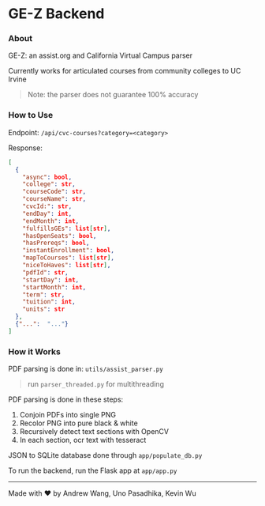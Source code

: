 # GE-Z Backend

### About 

GE-Z: an assist.org and California Virtual Campus parser

Currently works for articulated courses from community colleges to UC Irvine
>Note: the parser does not guarantee 100% accuracy


### How to Use

Endpoint: `/api/cvc-courses?category=<category>`

Response: 
```json
[
  {
    "async": bool,
    "college": str,
    "courseCode": str,
    "courseName": str,
    "cvcId:": str,
    "endDay": int,
    "endMonth": int,
    "fulfillsGEs": list[str],
    "hasOpenSeats": bool,
    "hasPrereqs": bool,
    "instantEnrollment": bool,
    "mapToCourses": list[str],
    "niceToHaves": list[str],
    "pdfId": str,
    "startDay": int,
    "startMonth": int,
    "term": str,
    "tuition": int,
    "units": str
  },
  {"...":  "..."}
]

```


### How it Works

PDF parsing is done in: `utils/assist_parser.py`
> run `parser_threaded.py` for multithreading

PDF parsing is done in these steps:
1. Conjoin PDFs into single PNG
2. Recolor PNG into pure black & white
3. Recursively detect text sections with OpenCV
4. In each section, ocr text with tesseract

JSON to SQLite database done through `app/populate_db.py`

To run the backend, run the Flask app at `app/app.py`


---
Made with ❤️ by Andrew Wang, Uno Pasadhika, Kevin Wu
